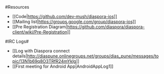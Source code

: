 #Resources

* [[Code|https://github.com/dev-mush/diaspora-ios]]
* [[Mailing list|https://groups.google.com/group/diaspora-ios]]
* [[Pre Registration Diagram|https://github.com/diaspora/diaspora-client/wiki/Pre-Registration]]

#IRC Logs#
- [[Log with Diaspora connect details|http://diaspune.onlinegroups.net/groups/dias_pune/messages/topic/13N1b69q8O3TRfR24mYklg]]
- [[First meeting for Android App|AndroidAppLog1]]